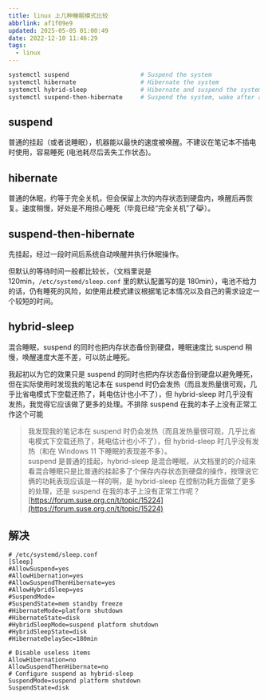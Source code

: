 ```yaml
---
title: linux 上几种睡眠模式比较
abbrlink: af1f09e9
updated: 2025-05-05 01:00:49
date: 2022-12-10 11:46:29
tags:
  - linux
---
```


```bash
systemctl suspend                    # Suspend the system
systemctl hibernate                  # Hibernate the system
systemctl hybrid-sleep               # Hibernate and suspend the system
systemctl suspend-then-hibernate     # Suspend the system, wake after a period of time, and hibernate
```

## suspend

普通的挂起（或者说睡眠），机器能以最快的速度被唤醒。不建议在笔记本不插电时使用，容易睡死 (电池耗尽后丢失工作状态)。

## hibernate

普通的休眠，约等于完全关机，但会保留上次的内存状态到硬盘内，唤醒后再恢复。速度稍慢，好处是不用担心睡死（毕竟已经“完全关机”了:joy_cat:）。

## suspend-then-hibernate

先挂起，经过一段时间后系统自动唤醒并执行休眠操作。

但默认的等待时间一般都比较长，（文档里说是 120min，`/etc/systemd/sleep.conf` 里的默认配置写的是 180min），电池不给力的话，仍有睡死的风险，如使用此模式建议根据笔记本情况以及自己的需求设定一个较短的时间。

## hybrid-sleep

混合睡眠，suspend 的同时也把内存状态备份到硬盘，睡眠速度比 suspend 稍慢，唤醒速度大差不差，可以防止睡死。

我起初以为它的效果只是 suspend 的同时也把内存状态备份到硬盘以避免睡死，但在实际使用时发现我的笔记本在 suspend 时仍会发热（而且发热量很可观，几乎比省电模式下空载还热了，耗电估计也小不了），但 hybrid-sleep 时几乎没有发热，我觉得它应该做了更多的处理。不排除 suspend 在我的本子上没有正常工作这个可能

> 我发现我的笔记本在 suspend 时仍会发热（而且发热量很可观，几乎比省电模式下空载还热了，耗电估计也小不了），但 hybrid-sleep 时几乎没有发热（和在 Windows 11 下睡眠的表现差不多）。  
> suspend 是普通的挂起，hybrid-sleep 是混合睡眠，从文档里的的介绍来看混合睡眠只是比普通的挂起多了个保存内存状态到硬盘的操作，按理说它俩的功耗表现应该是一样的啊，是 hybrid-sleep 在控制功耗方面做了更多的处理，还是 suspend 在我的本子上没有正常工作呢？  
> [https://forum.suse.org.cn/t/topic/15224](https://forum.suse.org.cn/t/topic/15224)

## 解决

```shell
# /etc/systemd/sleep.conf
[Sleep]
#AllowSuspend=yes
#AllowHibernation=yes
#AllowSuspendThenHibernate=yes
#AllowHybridSleep=yes
#SuspendMode=
#SuspendState=mem standby freeze
#HibernateMode=platform shutdown
#HibernateState=disk
#HybridSleepMode=suspend platform shutdown
#HybridSleepState=disk
#HibernateDelaySec=180min

# Disable useless items
AllowHibernation=no
AllowSuspendThenHibernate=no
# Configure suspend as hybrid-sleep
SuspendMode=suspend platform shutdown
SuspendState=disk
```
